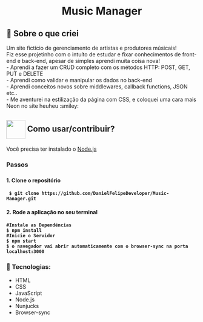 <h1 align="center">Music Manager </h1>



## :rocket: Sobre o que criei
<p> 
Um site fictício de gerenciamento de artistas e produtores músicais! </br>
Fiz esse projetinho com o intuíto de estudar e fixar conhecimentos de front-end e back-end, 
apesar de simples aprendi muita coisa nova!</br>
- Aprendi a fazer um CRUD completo com os métodos HTTP: POST, GET, PUT e DELETE </br>
- Aprendi como validar e manipular os dados no back-end </br>
- Aprendi conceitos novos sobre middlewares, callback functions, JSON etc.. </br>
- Me aventurei na estilização da página com CSS, e coloquei uma cara mais Neon no site heuheu :smiley:
</p>

<h2> <img src="https://i.dlpng.com/static/png/6577858_preview.png" width="50px" align="center"/> Como usar/contribuir? </h2>
<p> Você precisa ter instalado o <a href="https://nodejs.org/en/">Node.js</a> </p>

<h3> Passos <h3>

<h4> 1. Clone o repositório <h4>

```
 $ git clone https://github.com/DanielFelipeDeveloper/Music-Manager.git
```

<h4> 2. Rode a aplicação no seu terminal <h4>

```
#Instale as Dependências
$ npm install
#Inicie o Servidor
$ npm start
$ o navegador vai abrir automaticamente com o browser-sync na porta localhost:3000
```
### :beginner: **Tecnologias:**
* HTML
* CSS
* JavaScript
* Node.js
* Nunjucks
* Browser-sync
